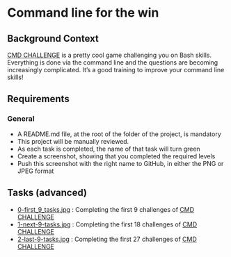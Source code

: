 # Command line for the win

## Background Context

[CMD CHALLENGE](https://intranet.hbtn.io/rltoken/dGik0ttp83Dxj-_G5CWe_g) is a pretty cool game challenging you on Bash skills. Everything is done via the command line and the questions are becoming increasingly complicated. It’s a good training to improve your command line skills!

## Requirements

### General

* A README.md file, at the root of the folder of the project, is mandatory
* This project will be manually reviewed.
* As each task is completed, the name of that task will turn green
* Create a screenshot, showing that you completed the required levels
* Push this screenshot with the right name to GitHub, in either the PNG or JPEG format

## Tasks (advanced)

* [0-first_9_tasks.jpg](https://github.com/IMickisz/holberton-system_engineering-devops/blob/main/command_line_for_the_win/0-first_9_tasks.jpg) : Completing the first 9 challenges of [CMD CHALLENGE](https://intranet.hbtn.io/rltoken/dGik0ttp83Dxj-_G5CWe_g)
* [1-next-9-tasks.jpg](https://github.com/IMickisz/holberton-system_engineering-devops/blob/main/command_line_for_the_win/1-next-9-tasks.jpg) : Completing the first 18 challenges of [CMD CHALLENGE](https://intranet.hbtn.io/rltoken/dGik0ttp83Dxj-_G5CWe_g)
* [2-last-9-tasks.jpg](https://github.com/IMickisz/holberton-system_engineering-devops/blob/main/command_line_for_the_win/2-last-9-tasks.jpg) : Completing the first 27 challenges of [CMD CHALLENGE](https://intranet.hbtn.io/rltoken/dGik0ttp83Dxj-_G5CWe_g)